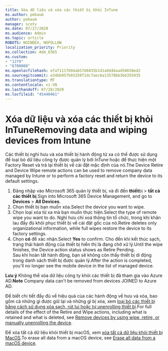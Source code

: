 ```yaml
---
title: Xóa dữ liệu và xóa các thiết bị khỏi InTune
ms.author: pebaum
author: pebaum
manager: scotv
ms.date: 07/27/2020
ms.audience: Admin
ms.topic: article
ROBOTS: NOINDEX, NOFOLLOW
localization_priority: Priority
ms.collection: Adm_O365
ms.custom:
- "1279"
- "6700008"
ms.openlocfilehash: efaf111f694ab57d0435b141a6d4baad58658ed2
ms.sourcegitcommit: e34bb95fb93250f1dc7aec6a13578bb3bb355935
ms.translationtype: MT
ms.contentlocale: vi-VN
ms.lasthandoff: 07/28/2020
ms.locfileid: "45440461"
---
```

# <a name="removing-data-and-wiping-devices-from-intune"></a><span data-ttu-id="a2c8d-102">Xóa dữ liệu và xóa các thiết bị khỏi InTune</span><span class="sxs-lookup"><span data-stu-id="a2c8d-102">Removing data and wiping devices from Intune</span></span>

<span data-ttu-id="a2c8d-103">Các thiết bị nghỉ hưu và xóa thiết bị hành động từ xa có thể được sử dụng để loại bỏ dữ liệu công ty được quản lý bởi InTune hoặc để thực hiện một Factory Reset và trả lại thiết bị về cài đặt mặc định của nó.</span><span class="sxs-lookup"><span data-stu-id="a2c8d-103">The Device Retire and Device Wipe remote actions can be used to remove company data managed by Intune or to perform a factory reset and return the device to its default settings.</span></span>

1. <span data-ttu-id="a2c8d-104">Đăng nhập vào Microsoft 365 quản lý thiết bị, và đi đến **thiết**bị  >  **tất cả các thiết bị**.</span><span class="sxs-lookup"><span data-stu-id="a2c8d-104">Sign into Microsoft 365 Device Management, and go to **Devices** > **All Devices**.</span></span>
2. <span data-ttu-id="a2c8d-105">Chọn thiết bị bạn muốn xóa.</span><span class="sxs-lookup"><span data-stu-id="a2c8d-105">Select the device you want to wipe.</span></span>
3. <span data-ttu-id="a2c8d-106">Chọn loại xóa từ xa mà bạn muốn thực hiện.</span><span class="sxs-lookup"><span data-stu-id="a2c8d-106">Select the type of remote wipe you want to do.</span></span> <span data-ttu-id="a2c8d-107">Nghỉ hưu chỉ xoá thông tin tổ chức, trong khi khăn lau đầy đủ khôi phục thiết bị về cài đặt gốc của nó.</span><span class="sxs-lookup"><span data-stu-id="a2c8d-107">Retire deletes only organizational information, while full wipes restore the device to its factory settings.</span></span>
4. <span data-ttu-id="a2c8d-108">Chọn **có** để xác nhận.</span><span class="sxs-lookup"><span data-stu-id="a2c8d-108">Select **Yes** to confirm.</span></span> <span data-ttu-id="a2c8d-109">Cho đến khi kết thúc sạch, trạng thái hành động của thiết bị hiển thị là đang chờ xử lý.</span><span class="sxs-lookup"><span data-stu-id="a2c8d-109">Until the wipe finishes, the Device action status shows as Retire Pending.</span></span></br>
    <span data-ttu-id="a2c8d-110">Sau khi hoàn tất hành động, bạn sẽ không còn thấy thiết bị di động trong danh sách thiết bị được quản lý.</span><span class="sxs-lookup"><span data-stu-id="a2c8d-110">After the action is completed, you'll no longer see the mobile device in the list of managed device.</span></span>

<span data-ttu-id="a2c8d-111">**Lưu ý** Không thể xóa dữ liệu công ty khỏi các thiết bị đã tham gia vào Azure AD.</span><span class="sxs-lookup"><span data-stu-id="a2c8d-111">**Note** Company data can't be removed from devices JOINED to Azure AD.</span></span>

<span data-ttu-id="a2c8d-112">Để biết chi tiết đầy đủ về hiệu quả của các hành động về hưu và xóa, bao gồm cả những gì được giữ lại và những gì bị xóa, xem [loại bỏ các thiết bị bằng cách sử dụng xóa sạch, rút lui hoặc tự unenrolling thiết bị](https://docs.microsoft.com/intune/devices-wipe).</span><span class="sxs-lookup"><span data-stu-id="a2c8d-112">For full details of the effect of the Retire and Wipe actions, including what is retained and what is deleted, see [Remove devices by using wipe, retire, or manually unenrolling the device](https://docs.microsoft.com/intune/devices-wipe).</span></span>

<span data-ttu-id="a2c8d-113">Để xóa tất cả dữ liệu khỏi thiết bị macOS, xem [xóa tất cả dữ liệu khỏi thiết bị MacOS](https://docs.microsoft.com/intune/device-erase).</span><span class="sxs-lookup"><span data-stu-id="a2c8d-113">To erase all data from a macOS device, see [Erase all data from a macOS device](https://docs.microsoft.com/intune/device-erase).</span></span>